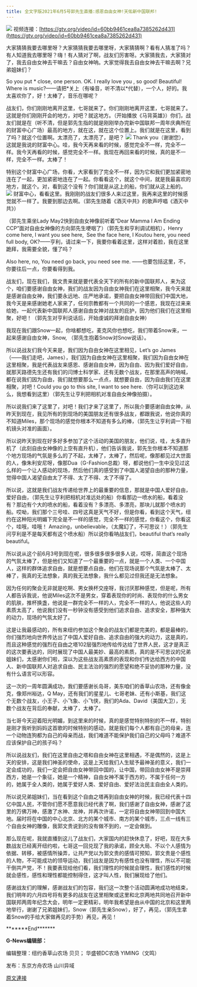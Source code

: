 ```yaml
---
title: 全文字版2021年6月5号郭先生直播:感恩自由女神!天佑新中国联邦!
---
```


![](https://assets.gnews.org/wp-content/uploads/2021/06/七哥6月5号_副本.jpg)
视频连接：[https://gtv.org/video/id=60bb9461cea8a7385262d431](https://gtv.org/video/id=60bb9461cea8a7385262d431)

大家猜猜我要去哪里呀？大家猜猜我要去哪里呀，大家猜猜啊？看有人猜准了吗？有人知道我去哪里呀？嗨！有人猜对了啊，战友们厉害呀。大家猜我去，大家猜对了，我去自由女神去干嘛去？自由女神呐。大家觉得我去自由女神去干嘛去啊？兄弟姐妹们？

So you put \* close, one person. OK. I really love you , so good! Beautiful! Where is music?——请把\*关上（有噪音，听不清以\*代替），一个人，好的。我太喜欢你了，好！太棒了，音乐在哪呢？

战友们，你们刚刚地离开这里，七哥就来了。你们刚刚地离开这里，七哥就来了。这就是你们刚刚开会的地方，对吧？就这地方。（开始播放《马背英雄》）你们，战友们就是在（听不清，但是郭先生指的就是刚刚举办完新中国联邦一周年庆典所在的财富中心广场）最高的地方，就在这，就在这个位置上。我们就是在这里，看到了吗？就这个位置啊。太漂亮了，太漂亮了，是吧？
![](https://assets.gnews.org/wp-content/uploads/2021/06/这个位置.png)
Thank you（谢谢您），这就是我说的财富中心。哇，我今天再来看的时候，感觉完全不一样，完全不一样。我今天再看的时候，感觉完全不一样。我现在再回来看的时候，真的是不一样，完全不一样。太棒了！

特别这个财富中心广场，你看，大家看到了完全不一样，因为它和我们更加紧密地连在了一起，更加紧密地连在了一起。你看看这个，就这个中间，就是我最喜欢的地方，就这个。对，看到这个没有？你们就是从这上的船，你们就从这上船的。
![](https://assets.gnews.org/wp-content/uploads/2021/06/从这儿上的船_副本.png)
财富中心，看看这里。我刚刚的战友们很多人来过这里，我再来这里的时候感觉就不一样了。我要到那边去啊。（郭先生随着《酒灭中共》的歌声哼唱《酒灭中共》）

（郭先生乘坐Lady May2快到自由女神像前听着“Dear Mamma I Am Ending CCP”面对自由女神像的方向郭先生哽咽了）（郭先生和亨利调试相机），Henry come here, I want you see here,  See the face here, I Koutou here, you need full body, OK?——亨利，请过来一下，我要你看着这里，这样对着脸，我在这里跪拜，我需要全貌，懂了吗？

Also here, no, You need go back, you need see me. ——也要包括这里，不，你要往后一点，你要看得到我。

战友们，现在我们，我文贵来就是要代表全天下的所有的新中国联邦人，来为这个，咱们要感谢自由女神，我们的战友因为自由女神我们在这里相聚，我今天来就是感谢自由女神，我们要永远地、庄严地承诺，要把自由女神带回我们中国大地，我今天是来感谢她老人家来了，任何宗教都有一个共同的一个感恩，我现在过来来给她，一起代表新中国联邦人感谢自由女神对战友的庇护，因为他们我们在这里相聚，好吧！（郭先生对亨利说话后，开始虔诚的拜谢自由女神）

我现在我们跟Snow一起，你啥都想吃，麦克风你也想吃，我们带着Snow来，一起来感谢自由女神，Snow, （郭先生抱着Snow对Snow说话）。

所以说战友们我今天来是，我们因为自由女神在这里相见，Let’s go James（——我们走吧，James），我们因为自由女神在这里相聚，我们因为自由女神在这里相聚，我是代表战友来感恩、感谢自由女神，因为自由、因为我们爱好自由，就那天路德先生还有我们的闫博士科学家、还有无数个战友，在那里高声的呐喊，都在说我们因为自由，我们就想要那么一点点，就想要自由，因为自由我们在这里相聚，对吧！Could you go to this site, I want to see here.（你可以到这边来么，我想看到这里）（郭先生让亨利把相机对准自由女神像拍摄）。

所以说我们来了这里了，对吧！我们才来了这里了，所以我介要感谢自由女神，从昨天到现在，我见所有的到现场的美国朋友还有很多战友，都跟我说，他说你真的不知道Miles，那个现场的感觉你根本不知道有多么的棒，（郭先生让亨利调一下相机镜头对准的画面）。

所以说昨天到现在好多好多参加了这个活动的美国的朋友，他们说，哇，太多直升机了（此刻自由女神像的上空有直升机），他们告诉我说，郭先生你根本不知道那个地方现场的气氛是多么的了不起，太棒了，太棒了，然后呢，像那都见过大世面的人，像朱利安尼呀，像那Dua（G-Fashion总裁）呀，都说他们一生中没见过这么样的一个让人感动的现场，然后他们真的感受到了中国人渴望自由的那种力量，觉得中国人渴望自由太了不得、太了不得、太了不得了。

所以说，这就是我们战友传递给世界上的最重要的信息，那就是中国人爱好自由，爱好自由，（郭先生让亨利把相机对准远处的船）你看那边一喷水的船，看着没有？那边有个大的喷水的船，看着没有？多漂亮、多漂亮，那块儿就那个喷水的船。哎呦，我们那个三号哇、四号这真是天气不好，但是你看，看到这个天气，纽约在这种阳光明媚下完全是不一样的感觉，完全不一样的感觉，你看这个，你看这个，哇哦，哇哦！ Amazing，unbelievable，（太魔幻了，不可思议！）（郭先生问亨利是不是每天都有这个喷水船）所以说你看呐战友们，beautiful that’s really beautiful。

所以说从这个前6月3号到现在呢，很多很多很多很多人说，哎呀，简直这个现场的气氛太棒了，但是他们又知道了一个最重要的一点，就是一个人类、一个中国人，这样的群体追求自由，就是想要点自由，他们在现场说那个气氛是太棒了、太棒了，我真的无法想象，真的我无法想象，我什么都见过但我还是无法想象。

因为任何的聚会无非就是吃啊、男女换杯交座呀，我讨厌那种感觉，但是呢，所有人都告诉我说，他说Miles这次不是男女，穿着表现你的时尚、表现你的什么男女的肌肤，推杯换盏，他说是一群完全不一样的人，完全不一样的人，他说这些人的素质太高了，他说我们没有一秒钟没有感受到他们追求自由、追求安全，那种强大的动力，现场的气氛太好了。

这是让我最感动的，所有来纽约参加这个聚会的战友们都是完美的，都是最棒的，你们强烈地向世界传达出了中国人爱好自由、追求自由的强大的动力，这是真的，而且这种感觉的强烈在自由之塔102层强烈地传给传达给了世界人民，这才是真正的这次要表达的，同时展现了中国人最美妙、最高的素质，真的是不可思议的兄弟姐妹们，太感谢你们啦，深以为这些战友高素质的表现和你们传达给西方的中国人、新中国联邦人对追求自由、民主法治的强烈的愿望和绝不妥协的那种力量，没有什么语言可以形容。

这一次的一周年圆满成功，我们要感谢长岛哥，美东咱们的香草山农场，还有像金克，像郑州裕达，Q May，还有我们的星星儿、七哥老妹、还有小斯基，我们这个无数个战友，小王子、小飞象、小飞侠，我们的Ada、David（美国大卫），无数个战友在背后的奉献，太棒了，太棒了。

当七哥今天迎着阳光明媚，到这里来的时候，真的是感觉特别特别的不一样，特别是刚才我听到妈妈这首歌的时候特别的感动，就是我们每个人都有自己的母亲，连一个动物连狗都为自己的母亲而战，我们难道不能保护我们自己的父母吗？难道不应该保护自己的孩子吗？

所以说战友们，我们在这里自由之塔和自由女神在这里相遇，不是偶然的，这是上天的安排，这是我们神圣的使命，这是上天给我们人生赋予最神圣的意义，我们一定会成功的，我们一定会把自由女神带回中国的，让中国，带回自由女神不是崇拜西方，她是一个象征，她是一个精神，自由女神不属于西方的，不属于任何一方的，她属于全人类的，她属于爱好人类、爱好自由、爱好法治民主自由全人类的。

所以说兄弟姐妹们，当在看到这个自由之塔再到自由女神的时候，我已经代表十四亿中国人民，不管你们愿不愿意我已经代表了啊，我们感谢了自由女神，感谢了这里的万佛万神，感激了水神、龙神，并再次许诺，一定将自由女神带回到中国大地。届时将在中国的中心北京、北方的某个城市、南方的某个城市，三点一线有三个自由女神的雕像，我郭文贵说到的没有做不到的，一定会做到。

那么现在呢，我就直播到这儿了战友们，大家国内的赶快休息了，好吧，现在大多数战友已经离开纽约啦，七哥这一回兑现了我的承诺，顾全大局、不以个人感情为依据、转移，被感情所操弄，让共产党以为郭文贵的感情可预知，郭文贵是个感性的人物，不可能成功的领导运动，我们战友是因为有感性也没有理性，所以不可能干倒共产党，不！我要表现给他们看，我们理性的时候就会理性，我们感性的时候就会感性，感性和理性都能控制得住，这才叫人性，我们展现给了他们。

感谢战友们的理解，感谢战友们的包容，我们这一次整个活动圆满地成功地结束，我们明年的六月四号将有更多的战友在这里相聚或这里和北京两地共同地召开新中国联邦两周年纪念大会，明年一定更精彩，明年我希望是由从中国的北京和这里两地举行，谢谢了兄弟姐妹们，Snow（郭先生亲Snow），好了，再见，（郭先生拿着Snow的手给大家做再见的手势）再见，再见！

\*\*\*\*\*\*\*End\*\*\*\*\*\*\*

**G-News编辑部：**

编辑整理：纽约香草山农场 贝贝； 华盛顿DC农场 YIMING（文鸣）

发布：东京方舟农场 山川异域

[原文連接](https://gnews.org/zh-hans/1301766/)